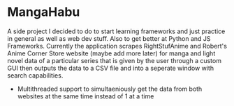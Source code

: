 # MangaHabu
A side project I decided to do to start learning frameworks and just practice in general as well as web dev stuff. Also to get better at Python and JS Frameworks.
Currently the application scrapes RightStufAnime and Robert's Anime Corner Store website (maybe add more later) for manga and light novel data of a particular series that is given by the user through a custom GUI then outputs the data to a CSV file and into a seperate window with search capabilities.
  - Multithreaded support to simultaeniously get the data from both websites at the same time instead of 1 at a time

